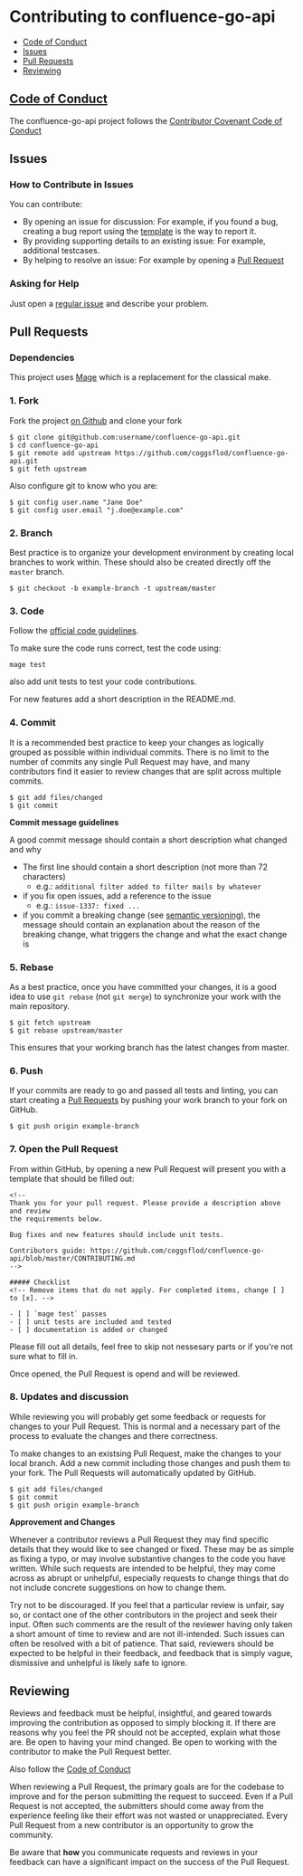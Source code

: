 # Contributing to confluence-go-api

- [Code of Conduct](#code-fo-conduct)
- [Issues](#issues)
- [Pull Requests](#pull-requests)
- [Reviewing](#reviewing)

## [Code of Conduct](https://github.com/coggsflod/confluence-go-api/blob/master/CODE_OF_CONDUCT.md)

The confluence-go-api project follows the [Contributor Covenant Code of Conduct](https://github.com/coggsflod/confluence-go-api/blob/master/CODE_OF_CONDUCT.md)

## Issues

### How to Contribute in Issues

You can contribute:

- By opening an issue for discussion: For example, if you found a bug, creating a bug report using the [template](https://github.com/coggsflod/confluence-go-api/blob/master/.github/ISSUE_TEMPLATE/bug_report.md) is the way to report it.
- By providing supporting details to an existing issue: For example, additional testcases.
- By helping to resolve an issue: For example by opening a [Pull Request](https://github.com/coggsflod/confluence-go-api/pulls)

### Asking for Help

Just open a [regular issue](https://github.com/coggsflod/confluence-go-api/issues/new) and describe your problem.

## Pull Requests

### Dependencies

This project uses [Mage](https://magefile.org/) which is a replacement for the classical make.

### 1. Fork 

Fork the project [on Github](https://github.com/coggsflod/confluence-go-api/) and clone your fork

```
$ git clone git@github.com:username/confluence-go-api.git
$ cd confluence-go-api
$ git remote add upstream https://github.com/coggsflod/confluence-go-api.git
$ git feth upstream
```

Also configure git to know who you are:

```
$ git config user.name "Jane Doe"
$ git config user.email "j.doe@example.com"
```

### 2. Branch

Best practice is to organize your development environment by creating local branches to work within.
These should also be created directly off the `master` branch.

```
$ git checkout -b example-branch -t upstream/master
```

### 3. Code

Follow the [official code guidelines](https://golang.org/doc/effective_go.html).

To make sure the code runs correct, test the code using:

```
mage test
```

also add unit tests to test your code contributions.

For new features add a short description in the README.md.

### 4. Commit

It is a recommended best practice to keep your changes as logically grouped as possible within individual commits. 
There is no limit to the number of commits any single Pull Request may have, and many contributors find it easier to review changes that are split across multiple commits.

```
$ git add files/changed
$ git commit
```

**Commit message guidelines**

A good commit message should contain a short description what changed and why

- The first line should contain a short description (not more than 72 characters)
  - e.g.: `additional filter added to filter mails by whatever`
- if you fix open issues, add a reference to the issue
  - e.g.: `issue-1337: fixed ...`
- if you commit a breaking change (see [semantic versioning](https://semver.org/)), the message should contain an explanation about the reason of the breaking change, what triggers the change and what the exact change is

### 5. Rebase

As a best practice, once you have committed your changes, it is a good idea to use `git rebase` (not `git merge`) to synchronize your work with the main repository.

```
$ git fetch upstream
$ git rebase upstream/master
```

This ensures that your working branch has the latest changes from master.

### 6. Push

If your commits are ready to go and passed all tests and linting, you can start creating a [Pull Requests](https://github.com/coggsflod/confluence-go-api/pulls) by pushing your work branch to your fork on GitHub.

```
$ git push origin example-branch
```

### 7. Open the Pull Request

From within GitHub, by opening a new Pull Request will present you with a template that should be filled out:

```
<!--
Thank you for your pull request. Please provide a description above and review
the requirements below.

Bug fixes and new features should include unit tests.

Contributors guide: https://github.com/coggsflod/confluence-go-api/blob/master/CONTRIBUTING.md
-->

##### Checklist
<!-- Remove items that do not apply. For completed items, change [ ] to [x]. -->

- [ ] `mage test` passes
- [ ] unit tests are included and tested
- [ ] documentation is added or changed
```

Please fill out all details, feel free to skip not nessesary parts or if you're not sure what to fill in.

Once opened, the Pull Request is opend and will be reviewed.

### 8. Updates and discussion

While reviewing you will probably get some feedback or requests for changes to your Pull Request. This is normal and a necessary part of the process to evaluate the changes and there correctness. 

To make changes to an existsing Pull Request, make the changes to your local branch.
Add a new commit including those changes and push them to your fork.
The Pull Requests will automatically updated by GitHub.

```
$ git add files/changed
$ git commit
$ git push origin example-branch
```
**Approvement and Changes**

Whenever a contributor reviews a Pull Request they may find specific details that they would like to see changed or fixed. 
These may be as simple as fixing a typo, or may involve substantive changes to the code you have written. 
While such requests are intended to be helpful, they may come across as abrupt or unhelpful, especially requests to change things that do not include concrete suggestions on how to change them.

Try not to be discouraged. 
If you feel that a particular review is unfair, say so, or contact one of the other contributors in the project and seek their input. 
Often such comments are the result of the reviewer having only taken a short amount of time to review and are not ill-intended.
Such issues can often be resolved with a bit of patience. 
That said, reviewers should be expected to be helpful in their feedback, and feedback that is simply vague, dismissive and unhelpful is likely safe to ignore.

## Reviewing

Reviews and feedback must be helpful, insightful, and geared towards improving the contribution as opposed to simply blocking it.
If there are reasons why you feel the PR should not be accepted, explain what those are. 
Be open to having your mind changed. 
Be open to working with the contributor to make the Pull Request better.

Also follow the [Code of Conduct](https://github.com/coggsflod/confluence-go-api/blob/master/CODE_OF_CONDUCT.md)

When reviewing a Pull Request, the primary goals are for the codebase to improve and for the person submitting the request to succeed. 
Even if a Pull Request is not accepted, the submitters should come away from the experience feeling like their effort was not wasted or unappreciated. 
Every Pull Request from a new contributor is an opportunity to grow the community.

Be aware that **how** you communicate requests and reviews in your feedback can have a significant impact on the success of the Pull Request.
